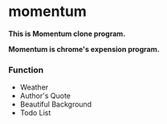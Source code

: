 # momentum

**This is Momentum clone program.**

**Momentum is chrome's expension program.**

### Function
* Weather
* Author's Quote
* Beautiful Background
* Todo List
